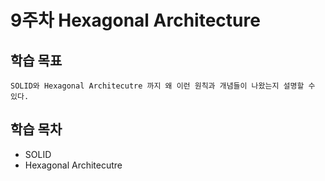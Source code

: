 # 9주차 Hexagonal Architecture

## 학습 목표
```
SOLID와 Hexagonal Architecutre 까지 왜 이런 원칙과 개념들이 나왔는지 설명할 수 있다.
```

## 학습 목차
- SOLID
- Hexagonal Architecutre
